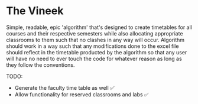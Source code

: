 # The Vineek
 Simple, readable, epic 'algorithm' that's designed to create timetables for all courses and their respective semesters while also allocating appropriate classrooms to them such that no clashes in any way will occur. Algorithm should work in a way such that any modifications done to the excel file should reflect in the timetable producted by the algorithm so that any user will have no need to ever touch the code for whatever reason as long as they follow the conventions.


TODO:
* Generate the faculty time table as well  ✅
* Allow functionality for reserved classrooms and labs  ✅
